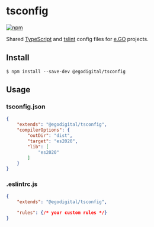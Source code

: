 # tsconfig

[![npm](https://img.shields.io/npm/v/@egodigital/tsconfig.svg)](https://www.npmjs.com/package/@egodigital/tsconfig)

Shared [TypeScript](https://www.typescriptlang.org/docs/handbook/tsconfig-json.html) and [tslint](https://eslint.org/docs/user-guide/configuring) config files for [e.GO](https://e-go-digital.com/) projects.

## Install

```
$ npm install --save-dev @egodigital/tsconfig
```

## Usage

### tsconfig.json

```json
{
    "extends": "@egodigital/tsconfig",
    "compilerOptions": {
        "outDir": "dist",
        "target": "es2020",
        "lib": [
            "es2020"
        ]
    }
}
```

### .eslintrc.js

```json
{
    "extends": "@egodigital/tsconfig",

    "rules": {/* your custom rules */}
}
```
